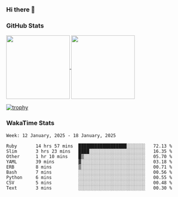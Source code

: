 ### Hi there 👋

### GitHub Stats

<a href="https://github.com/anuraghazra/github-readme-stats">
  <img align="center" height="170px" src="https://github-readme-stats.vercel.app/api/top-langs/?username=tksfjt1024&layout=compact&count_private=true&show_icons=true&show_icons=true&theme=graywhite" />
</a>
<a href="https://github.com/anuraghazra/github-readme-stats">
  <img align="center" height="170px" src="https://github-readme-stats.vercel.app/api?username=tksfjt1024&count_private=true&show_icons=true&show_icons=true&theme=graywhite" />
</a>

[![trophy](https://github-profile-trophy.vercel.app/?username=tksfjt1024)](https://github.com/ryo-ma/github-profile-trophy)

### WakaTime Stats

<!--START_SECTION:waka-->
```text
Week: 12 January, 2025 - 18 January, 2025

Ruby       14 hrs 57 mins  ██████████████████░░░░░░░   72.13 % 
Slim       3 hrs 23 mins   ████░░░░░░░░░░░░░░░░░░░░░   16.35 % 
Other      1 hr 10 mins    █▒░░░░░░░░░░░░░░░░░░░░░░░   05.70 % 
YAML       39 mins         ▓░░░░░░░░░░░░░░░░░░░░░░░░   03.18 % 
ERB        8 mins          ▒░░░░░░░░░░░░░░░░░░░░░░░░   00.71 % 
Bash       7 mins          ░░░░░░░░░░░░░░░░░░░░░░░░░   00.56 % 
Python     6 mins          ░░░░░░░░░░░░░░░░░░░░░░░░░   00.55 % 
CSV        5 mins          ░░░░░░░░░░░░░░░░░░░░░░░░░   00.48 % 
Text       3 mins          ░░░░░░░░░░░░░░░░░░░░░░░░░   00.30 % 
```
<!--END_SECTION:waka-->
